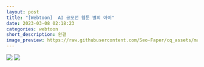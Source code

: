 ```yaml
---
layout: post
title: "[Webtoon]  AI 공모전 웹툰 별의 아이"
date: 2023-03-08 02:18:23
categories: webtoon
short_description: 완결
image_preview: https://raw.githubusercontent.com/Seo-Faper/cq_assets/master/heroes/cos_pr_17_17.png
---
```


![](https://raw.githubusercontent.com/Seo-Faper/seo-faper.github.io/main/img/webtoon/콘티1.png)
![](https://raw.githubusercontent.com/Seo-Faper/seo-faper.github.io/main/img/webtoon/콘티2.png)
